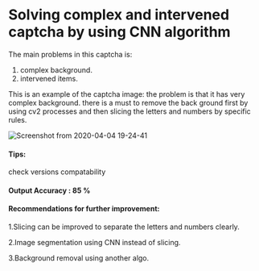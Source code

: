 # Solving complex and intervened captcha by using CNN algorithm
The main problems in this captcha is:

1. complex background.
2. intervened items.

This is an example of the captcha image: the problem is that it has very complex background. there is a must to remove the back ground first by using cv2 processes and then slicing the letters and numbers by specific rules.


![Screenshot from 2020-04-04 19-24-41](https://user-images.githubusercontent.com/40704091/78457385-08a88080-76aa-11ea-8b5b-ba0eb9743601.png)


#### Tips:
  check versions compatability
#### Output Accuracy : 85 % 
#### Recommendations for further improvement:
  
  1.Slicing can be improved to separate the letters and numbers clearly.
  
  2.Image segmentation using CNN instead of slicing.
  
  3.Background removal using another algo.
